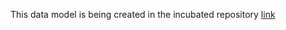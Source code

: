 This data model is being created in the incubated repository [link](https://github.com/smart-data-models/incubated/tree/master/Zone)